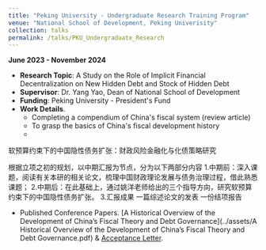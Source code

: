 ```yaml
---
title: "Peking University - Undergraduate Research Training Program"
venue: "National School of Development, Peking Univerisity"
collection: talks
permalink: /talks/PKU_Undergraduate_Research
---
```

**June 2023 - November 2024**

- **Research Topic**: A Study on the Role of Implicit Financial Decentralization on New Hidden Debt and Stock of Hidden Debt
- **Supervisor**: Dr. Yang Yao, Dean of National School of Development
- **Funding**: Peking University - President's Fund
- **Work Details**.
  - Completing a compendium of China's fiscal system (review article)
  - To grasp the basics of China's fiscal development history
  - 

软预算约束下的中国隐性债务扩张：财政风险金融化与化债策略研究

根据立项之初的规划，以中期汇报为节点，分为以下两部分内容
1.中期前：深入课题，阅读有关本研的相关论文，梳理中国财政理论发展与债务治理过程，借此熟悉课题；
2.中期后：在此基础上，通过姚洋老师给出的三个指导方向，研究软预算约束下的中国隐性债务扩张。
3.汇报成果
一篇综述论文的发表
一份结项报告
  - Published Conference Papers. [A Historical Overview of the Development of China’s Fiscal Theory and Debt Governance](../assets/A Historical Overview of the Development of China’s Fiscal Theory and Debt Governance.pdf) & [Acceptance Letter](../assets/Accept_A_Historial.pdf).